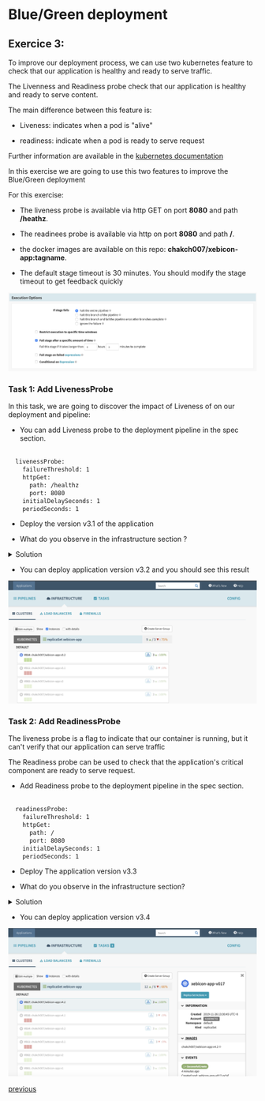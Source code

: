 # Blue/Green deployment
## Exercice 3:

To improve our deployment process, we can use two kubernetes feature to check that our application is healthy and ready to serve traffic.

The Livenness and Readiness probe check that our application is healthy and ready to serve content.

The main difference between this feature is: 

* Liveness: indicates when a pod is "alive"

* readiness: indicate when a pod is ready to serve request 

Further information are available in the [kubernetes documentation](https://kubernetes.io/docs/tasks/configure-pod-container/configure-liveness-readiness-startup-probes/)

In this exercise we are going to use this two features to improve the Blue/Green deployment

For this exercise:

* The liveness probe is available via http GET on port **8080** and path **/heathz**. 

* The readinees probe is available via http on port **8080** and path **/**.

* the docker images are available on this repo: **chakch007/xebicon-app:tagname**.

* The default stage timeout is 30 minutes. You should modify the stage timeout to get feedback quickly

![Switch Back to the blue version](./images/timeout.png)

### Task 1: Add LivenessProbe

In this task, we are going to discover the impact of Liveness of on our deployment and pipeline:

* You can add Liveness probe to the deployment pipeline in the spec section. 

```

  livenessProbe:
    failureThreshold: 1
    httpGet:
      path: /healthz
      port: 8080
    initialDelaySeconds: 1
    periodSeconds: 1

```

* Deploy the version v3.1 of the application

* What do you observe in the infrastructure section ?


<details><summary>Solution</summary>
<p>

![Switch Back to the blue version](./images/live-01.png)


The previous pipeline fails because our container is not ready to start.

You can check a deployed pod and see that the check of the Liveness probe fails. 

</p>
</details>

* You can deploy application version v3.2 and you should see this result 


![Switch Back to the blue version](./images/live-02.png)


### Task 2: Add ReadinessProbe

The liveness probe is a flag to indicate that our container is running, but it can't verify that our application can serve traffic

The Readiness probe can be used to check that the application's critical component are ready to serve request.

* Add Readiness probe to the deployment pipeline in the spec section. 

```

  readinessProbe:
    failureThreshold: 1
    httpGet:
      path: /
      port: 8080
    initialDelaySeconds: 1
    periodSeconds: 1

```

* Deploy The application version v3.3

* What do you observe in the infrastructure section? 


<details><summary>Solution</summary>
<p>

![Switch Back to the blue version](./images/read-01.png)


The previous pipeline fails because / response 500

</p>
</details>


* You can deploy application version v3.4

![Switch Back to the blue version](./images/read-02.png)


[previous](../exercice2/README.md)
